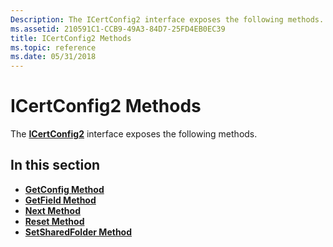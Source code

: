 ```yaml
---
Description: The ICertConfig2 interface exposes the following methods.
ms.assetid: 210591C1-CCB9-49A3-84D7-25FD4EB0EC39
title: ICertConfig2 Methods
ms.topic: reference
ms.date: 05/31/2018
---
```


# ICertConfig2 Methods

The [**ICertConfig2**](/windows/desktop/api/Certcli/nn-certcli-icertconfig2) interface exposes the following methods.

## In this section

-   [**GetConfig Method**](/windows/desktop/api/Certcli/nf-certcli-icertconfig-getconfig)
-   [**GetField Method**](/windows/desktop/api/Certcli/nf-certcli-icertconfig-getfield)
-   [**Next Method**](/windows/desktop/api/Certcli/nf-certcli-icertconfig-next)
-   [**Reset Method**](/windows/desktop/api/Certcli/nf-certcli-icertconfig-reset)
-   [**SetSharedFolder Method**](/windows/desktop/api/Certcli/nf-certcli-icertconfig2-setsharedfolder)

 

 




